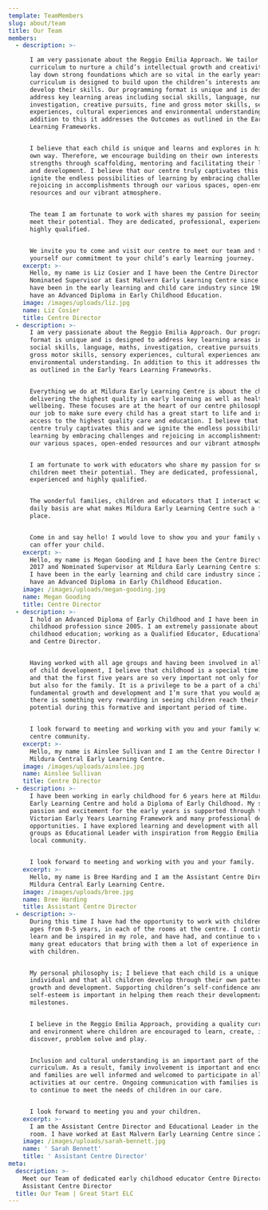 ```yaml
---
template: TeamMembers
slug: about/team
title: Our Team
members:
  - description: >-

      I am very passionate about the Reggio Emilia Approach. We tailor our
      curriculum to nurture a child’s intellectual growth and creativity, and
      lay down strong foundations which are so vital in the early years. Our
      curriculum is designed to build upon the children’s interests and to
      develop their skills. Our programming format is unique and is designed to
      address key learning areas including social skills, language, numeracy,
      investigation, creative pursuits, fine and gross motor skills, sensory
      experiences, cultural experiences and environmental understanding. In
      addition to this it addresses the Outcomes as outlined in the Early Years
      Learning Frameworks.


      I believe that each child is unique and learns and explores in his or her
      own way. Therefore, we encourage building on their own interests and
      strengths through scaffolding, mentoring and facilitating their learning
      and development. I believe that our centre truly captivates this and we
      ignite the endless possibilities of learning by embracing challenges and
      rejoicing in accomplishments through our various spaces, open-ended
      resources and our vibrant atmosphere.


      The team I am fortunate to work with shares my passion for seeing children
      meet their potential. They are dedicated, professional, experienced and
      highly qualified.


      We invite you to come and visit our centre to meet our team and to see for
      yourself our commitment to your child’s early learning journey.
    excerpt: >-
      Hello, my name is Liz Cosier and I have been the Centre Director and
      Nominated Supervisor at East Malvern Early Learning Centre since 2006. I
      have been in the early learning and child care industry since 1989 and I
      have an Advanced Diploma in Early Childhood Education.
    image: /images/uploads/liz.jpg
    name: Liz Cosier
    title: Centre Director
  - description: >-
      I am very passionate about the Reggio Emilia Approach. Our programming
      format is unique and is designed to address key learning areas including
      social skills, language, maths, investigation, creative pursuits, fine and
      gross motor skills, sensory experiences, cultural experiences and
      environmental understanding. In addition to this it addresses the Outcomes
      as outlined in the Early Years Learning Frameworks.


      Everything we do at Mildura Early Learning Centre is about the children;
      delivering the highest quality in early learning as well as health and
      wellbeing. These focuses are at the heart of our centre philosophy. It is
      our job to make sure every child has a great start to life and is given
      access to the highest quality care and education. I believe that our
      centre truly captivates this and we ignite the endless possibilities of
      learning by embracing challenges and rejoicing in accomplishments through
      our various spaces, open-ended resources and our vibrant atmosphere.


      I am fortunate to work with educators who share my passion for seeing
      children meet their potential. They are dedicated, professional,
      experienced and highly qualified.


      The wonderful families, children and educators that I interact with on a
      daily basis are what makes Mildura Early Learning Centre such a fantastic
      place.


      Come in and say hello! I would love to show you and your family what we
      can offer your child.
    excerpt: >-
      Hello, my name is Megan Gooding and I have been the Centre Director since
      2017 and Nominated Supervisor at Mildura Early Learning Centre since 2007.
      I have been in the early learning and child care industry since 2004 and I
      have an Advanced Diploma in Early Childhood Education.
    image: /images/uploads/megan-gooding.jpg
    name: Megan Gooding
    title: Centre Director
  - description: >-
      I hold an Advanced Diploma of Early Childhood and I have been in the early
      childhood profession since 2005. I am extremely passionate about early
      childhood education; working as a Qualified Educator, Educational Leader
      and Centre Director.


      Having worked with all age groups and having been involved in all aspects
      of child development, I believe that childhood is a special time of life
      and that the first five years are so very important not only for the child
      but also for the family. It is a privilege to be a part of a child’s
      fundamental growth and development and I’m sure that you would agree that
      there is something very rewarding in seeing children reach their true
      potential during this formative and important period of time.


      I look forward to meeting and working with you and your family within our
      centre community.
    excerpt: >-
      Hello, my name is Ainslee Sullivan and I am the Centre Director here at
      Mildura Central Early Learning Centre.
    image: /images/uploads/ainslee.jpg
    name: Ainslee Sullivan
    title: Centre Director
  - description: >-
      I have been working in early childhood for 6 years here at Mildura Central
      Early Learning Centre and hold a Diploma of Early Childhood. My strong
      passion and excitement for the early years is supported through the
      Victorian Early Years Learning Framework and many professional development
      opportunities. I have explored learning and development with all age
      groups as Educational Leader with inspiration from Reggio Emilia and our
      local community.


      I look forward to meeting and working with you and your family.
    excerpt: >-
      Hello, my name is Bree Harding and I am the Assistant Centre Director at
      Mildura Central Early Learning Centre.
    image: /images/uploads/bree.jpg
    name: Bree Harding
    title: Assistant Centre Director
  - description: >-
      During this time I have had the opportunity to work with children of all
      ages from 0-5 years, in each of the rooms at the centre. I continue to
      learn and be inspired in my role, and have had, and continue to work with
      many great educators that bring with them a lot of experience in working
      with children.


      My personal philosophy is; I believe that each child is a unique
      individual and that all children develop through their own pattern of
      growth and development. Supporting children’s self-confidence and
      self-esteem is important in helping them reach their developmental
      milestones.


      I believe in the Reggio Emilia Approach, providing a quality curriculum
      and environment where children are encouraged to learn, create, imagine,
      discover, problem solve and play.


      Inclusion and cultural understanding is an important part of the
      curriculum. As a result, family involvement is important and encouraged
      and families are well informed and welcomed to participate in all
      activities at our centre. Ongoing communication with families is necessary
      to continue to meet the needs of children in our care. 


      I look forward to meeting you and your children.
    excerpt: >-
      I am the Assistant Centre Director and Educational Leader in the Toddler
      room. I have worked at East Malvern Early Learning Centre since 2007.
    image: /images/uploads/sarah-bennett.jpg
    name: ' Sarah Bennett'
    title: ' Assistant Centre Director'
meta:
  description: >-
    Meet our Team of dedicated early childhood educator Centre Directors and
    Assistant Centre Director
  title: Our Team | Great Start ELC
---
```


